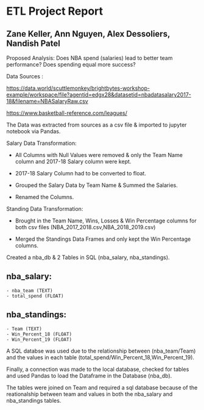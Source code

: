 # ETL Project Report
## Zane Keller, Ann Nguyen, Alex Dessoliers, Nandish Patel

Proposed Analysis: Does NBA spend (salaries) lead to better team performance? Does spending equal more success?

Data Sources :

https://data.world/scuttlemonkey/brightbytes-workshop-example/workspace/file?agentid=edgx28&datasetid=nbadatasalary2017-18&filename=NBASalaryRaw.csv

https://www.basketball-reference.com/leagues/

The Data was extracted from sources as a csv file & imported to jupyter notebook via Pandas.

Salary Data Transformation:
  - All Columns with Null Values were removed & only the Team Name column and 2017-18 Salary column were kept.
  
  - 2017-18 Salary Column had to be converted to float.
  
  - Grouped the Salary Data by Team Name & Summed the Salaries.
  
  - Renamed the Columns.

Standing Data Transformation:
  - Brought in the Team Name, Wins, Losses & Win Percentage columns for both csv files (NBA_2017_2018.csv,NBA_2018_2019.csv)

  - Merged the Standings Data Frames and only kept the Win Percentage columns.

Created a nba_db & 2 Tables in SQL (nba_salary, nba_standings).

## nba_salary:
	- nba_team (TEXT)
	- total_spend (FLOAT)

## nba_standings:
	- Team (TEXT)
	- Win_Percent_18 (FLOAT)
	- Win_Percent_19 (FLOAT)

A SQL databse was used due to the relationship between (nba_team/Team) and the values in each table (total_spend/Win_Percent_18,Win_Percent_19).

Finally,  a connection was made to the local database, checked for tables and used Pandas to load the Dataframe in the Database (nba_db).

The tables were joined on Team and required a sql database because of the reationalship between team and values in both the nba_salary and nba_standings tables.

